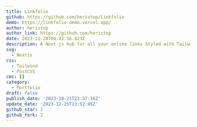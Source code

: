 ```yaml
---
title: Linkfolio
github: https://github.com/heristop/linkfolio
demo: https://linkfolio-demo.vercel.app/
author: heristop
author_link: https://github.com/heristop
date: 2023-11-28T04:43:16.423Z
description: A Next.js hub for all your online links Styled with TailwindCSS
ssg:
  - Nextjs
css:
  - Tailwind
  - PostCSS
cms: []
category:
  - Portfolio
draft: false
publish_date: '2023-10-21T23:37:16Z'
update_date: '2023-12-25T13:52:45Z'
github_star: 1
github_fork: 2
---
```

